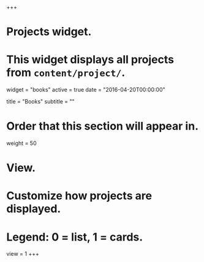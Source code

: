 +++
# Projects widget.
# This widget displays all projects from `content/project/`.
widget = "books"
active = true
date = "2016-04-20T00:00:00"

title = "Books"
subtitle = ""

# Order that this section will appear in.
weight = 50

# View.
# Customize how projects are displayed.
# Legend: 0 = list, 1 = cards.
view = 1
+++

